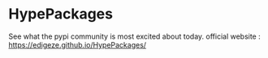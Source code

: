 # HypePackages
See what the pypi community is most excited about today.
 official website :
 https://edigeze.github.io/HypePackages/
 
